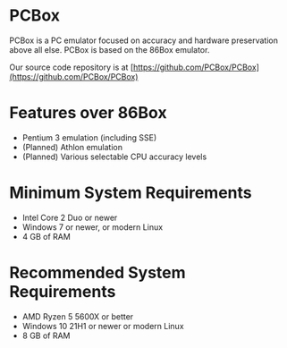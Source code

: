 PCBox
=====

PCBox is a PC emulator focused on accuracy and hardware preservation above all else.
PCBox is based on the 86Box emulator.

Our source code repository is at [https://github.com/PCBox/PCBox](https://github.com/PCBox/PCBox)

Features over 86Box
===================
- Pentium 3 emulation (including SSE)
- (Planned) Athlon emulation
- (Planned) Various selectable CPU accuracy levels

Minimum System Requirements
===========================
- Intel Core 2 Duo or newer
- Windows 7 or newer, or modern Linux
- 4 GB of RAM

Recommended System Requirements
===============================
- AMD Ryzen 5 5600X or better
- Windows 10 21H1 or newer or modern Linux
- 8 GB of RAM
